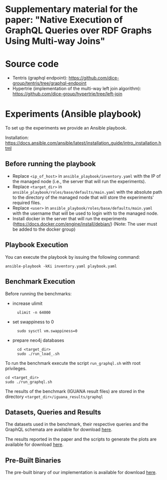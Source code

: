 # Supplementary material for the paper: "Native Execution of GraphQL Queries over RDF Graphs Using Multi-way Joins"

# Source code
- Tentris (graphql endpoint): https://github.com/dice-group/tentris/tree/graphql-endpoint
- Hypertrie (implementation of the multi-way left join algorithm): https://github.com/dice-group/hypertrie/tree/left-join

# Experiments (Ansible playbook)
To set up the experiments we provide an Ansible playbook.

Installation: https://docs.ansible.com/ansible/latest/installation_guide/intro_installation.html

## Before running the playbook
 - Replace ```<ip_of_host>``` in ```ansible_playbook/inventory.yaml``` with the IP of the managed node (i.e., the server that will run the experiments).
 - Replace ```<target_dir>``` in ```ansible_playbook/roles/base/defaults/main.yaml``` with the absolute path to the directory of the managed node that will store the experiments' required files.
 - Replace ```<user>``` in ```ansible_playbook/roles/base/defaults/main.yaml``` with the username that will be used to login with to the managed node.
 - Install docker in the server that will run the experiments (https://docs.docker.com/engine/install/debian/) (Note: The user must be added to the docker group)

## Playbook Execution
You can execute the playbook by issuing the following command:

    ansible-playbook -kKi inventory.yaml playbook.yaml

## Benchmark Execution
Before running the benchmarks:

- increase ulimit
    
        ulimit -n 64000

- set swappiness to 0

        sudo sysctl vm.swappiness=0
    
- prepare neo4j databases
       
        cd <target_dir>
        sudo ./run_load_.sh

To run the benchmark execute the script ```run_graphql.sh``` with root privileges.

    cd <target_dir>
    sudo ./run_graphql.sh
The results  of the benchmark (IGUANA result files) are stored in the directory `<target_dir>/iguana_results/graphql`

## Datasets, Queries and Results
The datasets used in the benchmark, their respective queries and the GraphQL schemata are available for download [here](https://hobbitdata.informatik.uni-leipzig.de/tentris-graphql/data/).

The results reported in the paper and the scripts to generate the plots are available for download [here](https://hobbitdata.informatik.uni-leipzig.de/tentris-graphql/results.zip).

## Pre-Built Binaries
The pre-built binary of our implementation is available for download [here](https://github.com/dice-group/graphql-benchmark/raw/main/ansible_playbook/roles/tentris/files/tentris_server).